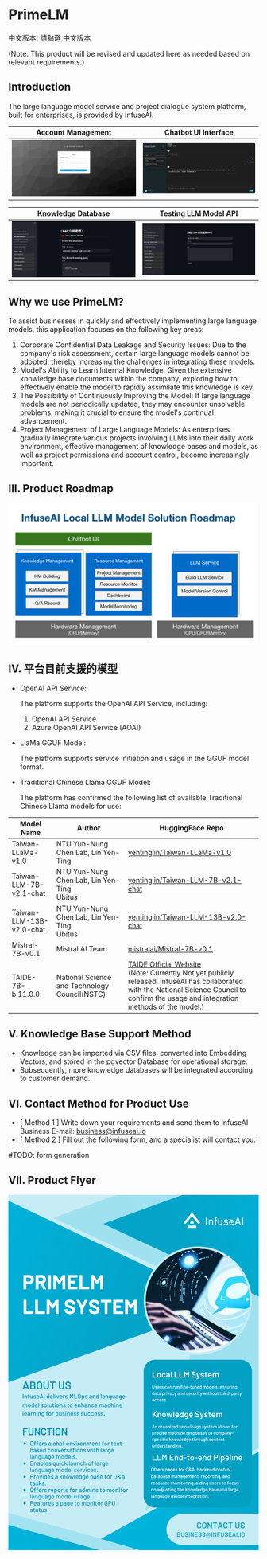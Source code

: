 # PrimeLM

中文版本: 請點選 [中文版本](../README.md)

(Note: This product will be revised and updated here as needed based on relevant requirements.)

## Introduction

The large language model service and project dialogue system platform, built for enterprises, is provided by InfuseAI.

|Account Management|Chatbot UI Interface|
|-----|-----|
|![img1](../img/primelm-demo-1.png)|![img2](../img/primelm-demo-2.png)|

|Knowledge Database|Testing LLM Model API|
|-----|-----|
|![img3](../img/primelm-demo-3.png)|![img4](../img/primelm-demo-4.png)|

## Why we use PrimeLM?

To assist businesses in quickly and effectively implementing large language models, this application focuses on the following key areas:

1. Corporate Confidential Data Leakage and Security Issues: Due to the company's risk assessment, certain large language models cannot be adopted, thereby increasing the challenges in integrating these models.
2. Model's Ability to Learn Internal Knowledge: Given the extensive knowledge base documents within the company, exploring how to effectively enable the model to rapidly assimilate this knowledge is key.
3. The Possibility of Continuously Improving the Model: If large language models are not periodically updated, they may encounter unsolvable problems, making it crucial to ensure the model's continual advancement.
4. Project Management of Large Language Models: As enterprises gradually integrate various projects involving LLMs into their daily work environment, effective management of knowledge bases and models, as well as project permissions and account control, become increasingly important.

## III. Product Roadmap

![PrimeLM Roadmap - English Version](./img/primelm-roadmap-eng.png)

## IV. 平台目前支援的模型

- OpenAI API Service:

  The platform supports the OpenAI API Service, including:

  1. OpenAI API Service
  2. Azure OpenAI API Service (AOAI)

- LlaMa GGUF Model:

  The platform supports service initiation and usage in the GGUF model format.

- Traditional Chinese Llama GGUF Model:

  The platform has confirmed the following list of available Traditional Chinese Llama models for use:


| Model Name               | Author                                                    | HuggingFace Repo                                                                                                      |
|--------------------------|-----------------------------------------------------------|-----------------------------------------------------------------------------------------------------------------------|
| Taiwan-LLaMa-v1.0        | NTU Yun-Nung Chen Lab, Lin Yen-Ting                      | [yentinglin/Taiwan-LLaMa-v1.0](https://huggingface.co/yentinglin/Taiwan-LLaMa-v1.0)                                   |
| Taiwan-LLM-7B-v2.1-chat  | NTU Yun-Nung Chen Lab, Lin Yen-Ting <br> Ubitus | [yentinglin/Taiwan-LLM-7B-v2.1-chat](https://huggingface.co/yentinglin/Taiwan-LLM-7B-v2.1-chat)                       |
| Taiwan-LLM-13B-v2.0-chat | NTU Yun-Nung Chen Lab, Lin Yen-Ting <br> Ubitus | [yentinglin/Taiwan-LLM-13B-v2.0-chat](https://huggingface.co/yentinglin/Taiwan-LLM-13B-v2.0-chat)                     |
| Mistral-7B-v0.1          | Mistral AI Team                                           | [mistralai/Mistral-7B-v0.1](https://huggingface.co/mistralai/Mistral-7B-v0.1)                                         |
| TAIDE-7B-b.11.0.0       | National Science and Technology Council(NSTC)                                                    | [TAIDE Official Website](https://taide.tw/) <br> (Note: Currently Not yet publicly released. InfuseAI has collaborated with the National Science Council to confirm the usage and integration methods of the model.) |

## V. Knowledge Base Support Method

- Knowledge can be imported via CSV files, converted into Embedding Vectors, and stored in the pgvector Database for operational storage.
- Subsequently, more knowledge databases will be integrated according to customer demand.

## VI. Contact Method for Product Use

- [ Method 1 ] Write down your requirements and send them to InfuseAI Business E-mail: business@infuseai.io
- [ Method 2 ] Fill out the following form, and a specialist will contact you: 

#TODO: form generation

## VII. Product Flyer

![PrimeLM flyer - English Version](./img/primelm-flyer-eng.png)